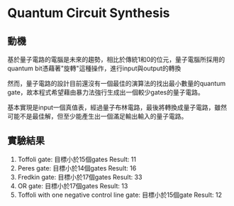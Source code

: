 # Quantum Circuit Synthesis


## 動機

基於量子電路的電腦是未來的趨勢，相比於傳統1和0的位元，量子電腦所採用的quantum bit憑藉著"旋轉"這種操作，進行input與output的轉換

然而，量子電路的設計目前還沒有一個最佳的演算法的找出最小數量的quantum gate，故本程式希望藉由暴力法強行生成出一個較少gates的量子電路。

基本實現是input一個真值表，經過量子布林電路，最後將轉換成量子電路，雖然可能不是最佳解，但至少能產生出一個滿足輸出輸入的量子電路。

## 實驗結果

1. Toffoli gate: 目標小於15個gates  Result: 11
2. Peres gate: 目標小於14個gates  Result: 16
3. Fredkin gate: 目標小於17個gates  Result: 33
4. OR gate: 目標小於17個gates  Result: 13
5. Toffoli with one negative control line gate: 目標小於15個gate  Result: 12

